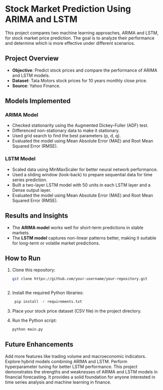 # Stock Market Prediction Using ARIMA and LSTM

This project compares two machine learning approaches, ARIMA and LSTM, for stock market price prediction. The goal is to analyze their performance and determine which is more effective under different scenarios.

## Project Overview
- **Objective**: Predict stock prices and compare the performance of ARIMA and LSTM models.
- **Dataset**: Tata Motors stock prices for 10 years monthly close price.
- **Source**: Yahoo Finance.

## Models Implemented
### ARIMA Model
- Checked stationarity using the Augmented Dickey-Fuller (ADF) test.
- Differenced non-stationary data to make it stationary.
- Used grid search to find the best parameters (p, d, q).
- Evaluated the model using Mean Absolute Error (MAE) and Root Mean Squared Error (RMSE).

### LSTM Model
- Scaled data using MinMaxScaler for better neural network performance.
- Used a sliding window (look-back) to prepare sequential data for time series prediction.
- Built a two-layer LSTM model with 50 units in each LSTM layer and a Dense output layer.
- Evaluated the model using Mean Absolute Error (MAE) and Root Mean Squared Error (RMSE).

## Results and Insights
- The **ARIMA model** works well for short-term predictions in stable markets.
- The **LSTM model** captures non-linear patterns better, making it suitable for long-term or volatile market predictions.

## How to Run
1. Clone this repository:
   ```bash
   git clone https://github.com/your-username/your-repository.git
  
2. Install the required Python libraries:
   ```bash
    pip install -r requirements.txt

3. Place your stock price dataset (CSV file) in the project directory.
  
4. Run the Python script:
     ```bash
    python main.py

## Future Enhancements
Add more features like trading volume and macroeconomic indicators.
Explore hybrid models combining ARIMA and LSTM.
Perform hyperparameter tuning for better LSTM performance.
This project demonstrates the strengths and weaknesses of ARIMA and LSTM models in financial forecasting. It provides a solid foundation for anyone interested in time series analysis and machine learning in finance.
